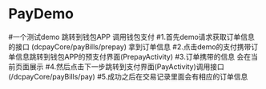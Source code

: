# PayDemo
#一个测试demo 跳转到钱包APP 调用钱包支付
#1.首先demo请求获取订单信息的接口 (dcpayCore/payBills/prepay) 拿到订单信息 
#2.点击demo的支付携带订单信息跳转到钱包APP的预支付界面(PrepayActivity) 
#3.订单携带的信息 会在当前页面展示
#4.然后点击下一步跳转到支付界面(PayActivity)调用接口 (/dcpayCore/payBills/pay) 
#5.成功之后在交易记录里面会有相应的订单信息
 
